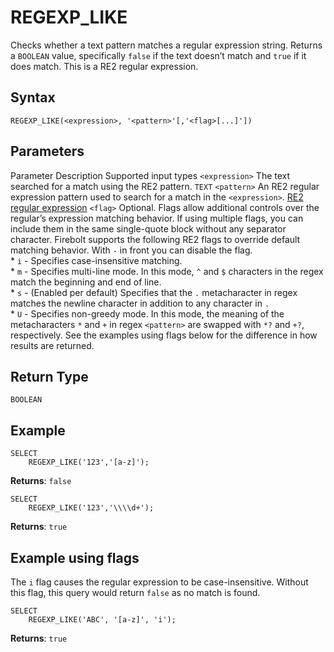 # [](#regexp_like)REGEXP\_LIKE

Checks whether a text pattern matches a regular expression string. Returns a `BOOLEAN` value, specifically `false` if the text doesn’t match and `true` if it does match. This is a RE2 regular expression.

## [](#syntax)Syntax

```
REGEXP_LIKE(<expression>, '<pattern>'[,'<flag>[...]'])
```

## [](#parameters)Parameters

Parameter Description Supported input types `<expression>` The text searched for a match using the RE2 pattern. `TEXT` `<pattern>` An RE2 regular expression pattern used to search for a match in the `<expression>`. [RE2 regular expression](https://github.com/google/re2/wiki/Syntax) `<flag>` Optional. Flags allow additional controls over the regular’s expression matching behavior. If using multiple flags, you can include them in the same single-quote block without any separator character. Firebolt supports the following RE2 flags to override default matching behavior. With `-` in front you can disable the flag.  
\* `i` - Specifies case-insensitive matching.  
\* `m` - Specifies multi-line mode. In this mode, `^` and `$` characters in the regex match the beginning and end of line.  
\* `s` - (Enabled per default) Specifies that the `.` metacharacter in regex matches the newline character in addition to any character in `.`  
\* `U` - Specifies non-greedy mode. In this mode, the meaning of the metacharacters `*` and `+` in regex `<pattern>` are swapped with `*?` and `+?`, respectively. See the examples using flags below for the difference in how results are returned.

## [](#return-type)Return Type

`BOOLEAN`

## [](#example)Example

```
SELECT
    REGEXP_LIKE('123','[a-z]');
```

**Returns**: `false`

```
SELECT
    REGEXP_LIKE('123','\\\\d+');
```

**Returns**: `true`

## [](#example-using-flags)Example using flags

The `i` flag causes the regular expression to be case-insensitive. Without this flag, this query would return `false` as no match is found.

```
SELECT
	REGEXP_LIKE('ABC', '[a-z]', 'i');
```

**Returns**: `true`